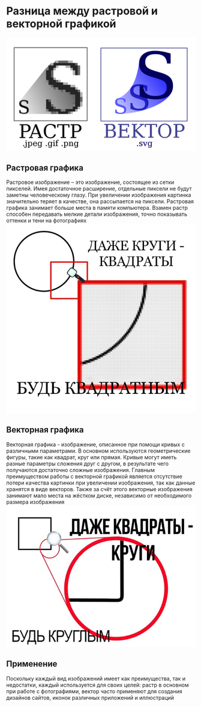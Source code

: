 # Разница между растровой и векторной графикой
![ClassicCompare](/Images/Classic.png)
## Растровая графика
Растровое изображение – это изображение, состоящее из сетки пикселей. Имея достаточное расширение, отдельные пиксели не будут заметны человеческому глазу. При увеличении изображения картинка значительно теряет в качестве, она рассыпается на пиксели. Растровая графика занимает больше места в памяти компьютера. Взамен растр способен передавать мелкие детали изображения, точно показывать оттенки и тени на фотографиях
![Rastr](/Images/BeSq.jpg)
## Векторная графика
Векторная графика - изображение, описанное при помощи кривых с различными параметрами. В основном используются геометрические фигуры, такие как квадрат, круг или прямая. Кривые могут иметь разные параметры сложения друг с другом, в результате чего получаются достаточно сложные изображения. Главным преимуществом работы с векторной графикой является отсутствие потери качества картинки при увеличении изображения, так как данные хранятся в виде векторов. Также за счёт этого векторные изображения занимают мало места на жёстком диске, независимо от необходимого размера изображения
![Vector](/Images/BeCi.jpg)
## Применение
Поскольку каждый вид изображений имеет как преимущества, так и недостатки, каждый используется для своих целей: растр в основном при работе с фотографиями, вектор часто применяют для создания дизайнов сайтов, иконок различных приложений и иллюстраций
